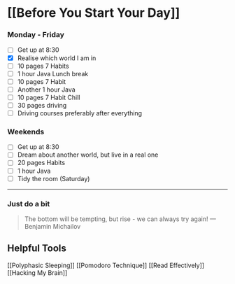 # [[Before You Start Your Day]]

### Monday - Friday
- [ ] Get up at 8:30
- [x] Realise which world I am in
- [ ] 10 pages 7 Habits
- [ ] 1 hour Java
Lunch break
- [ ] 10 pages 7 Habit
- [ ] Another 1 hour Java
- [ ] 10 pages 7 Habit
Chill
- [ ] 30 pages driving
- [ ] Driving courses preferably after everything
### Weekends
- [ ] Get up at 8:30
- [ ] Dream about another world, but live in a real one
- [ ] 20 pages Habits
- [ ] 1 hour Java
- [ ] Tidy the room (Saturday)

---
### Just do a bit

> The bottom will be tempting, but rise - we can always try again! — Benjamin Michailov
## Helpful Tools
[[Polyphasic Sleeping]]
[[Pomodoro Technique]]
[[Read Effectively]]
[[Hacking My Brain]]